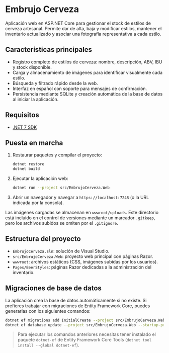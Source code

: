# Embrujo Cerveza

Aplicación web en ASP.NET Core para gestionar el stock de estilos de cerveza artesanal. Permite dar de alta, baja y modificar estilos, mantener el inventario actualizado y asociar una fotografía representativa a cada estilo.

## Características principales

- Registro completo de estilos de cerveza: nombre, descripción, ABV, IBU y stock disponible.
- Carga y almacenamiento de imágenes para identificar visualmente cada estilo.
- Búsqueda y filtrado rápido desde la web.
- Interfaz en español con soporte para mensajes de confirmación.
- Persistencia mediante SQLite y creación automática de la base de datos al iniciar la aplicación.

## Requisitos

- [.NET 7 SDK](https://dotnet.microsoft.com/en-us/download/dotnet/7.0)

## Puesta en marcha

1. Restaurar paquetes y compilar el proyecto:
   ```bash
   dotnet restore
   dotnet build
   ```
2. Ejecutar la aplicación web:
   ```bash
   dotnet run --project src/EmbrujoCerveza.Web
   ```
3. Abrir un navegador y navegar a `https://localhost:7248` (o la URL indicada por la consola).

Las imágenes cargadas se almacenan en `wwwroot/uploads`. Este directorio está incluido en el control de versiones mediante un marcador `.gitkeep`, pero los archivos subidos se omiten por el `.gitignore`.

## Estructura del proyecto

- `EmbrujoCerveza.sln`: solución de Visual Studio.
- `src/EmbrujoCerveza.Web`: proyecto web principal con páginas Razor.
- `wwwroot`: archivos estáticos (CSS, imágenes subidas por los usuarios).
- `Pages/BeerStyles`: páginas Razor dedicadas a la administración del inventario.

## Migraciones de base de datos

La aplicación crea la base de datos automáticamente si no existe. Si prefieres trabajar con migraciones de Entity Framework Core, puedes generarlas con los siguientes comandos:

```bash
dotnet ef migrations add InitialCreate --project src/EmbrujoCerveza.Web --startup-project src/EmbrujoCerveza.Web
dotnet ef database update --project src/EmbrujoCerveza.Web --startup-project src/EmbrujoCerveza.Web
```

> Para ejecutar los comandos anteriores necesitas tener instalado el paquete `dotnet-ef` de Entity Framework Core Tools (`dotnet tool install --global dotnet-ef`).
